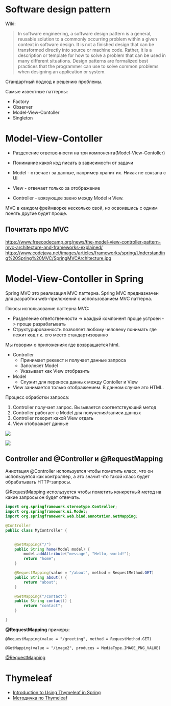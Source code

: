 # Software design pattern

Wiki:

>In software engineering, a software design pattern is a general, reusable solution to a commonly occurring problem within a given context in software design. It is not a finished design that can be transformed directly into source or machine code. Rather, it is a description or template for how to solve a problem that can be used in many different situations. Design patterns are formalized best practices that the programmer can use to solve common problems when designing an application or system.

Стандартный подход к решению проблемы.

Самые известные паттерны:

- Factory
- Observer
- Model-View-Contoller
- Singleton

# Model-View-Contoller

- Разделение ответвенности на три компонента(Model-View-Contoller)
- Понимание какой код писать в зависимости от задачи

- Model - отвечает за данные, например хранит их. Никак не связана с UI
- View - отвечает только за отображение
- Controller - взязующее звено между Model и View.

MVC в каждом фреймворке несколько свой, но освоившись с одним понять другие будет проще.


## Почитать про MVC

https://www.freecodecamp.org/news/the-model-view-controller-pattern-mvc-architecture-and-frameworks-explained/
https://www.codejava.net/images/articles/frameworks/spring/Understanding%20Spring%20MVC/SpringMVCArchitecture.jpg

# Model-View-Contoller in Spring

Spring MVC это реализация MVC паттерна. Spring MVC предназначен для разрабтки web-приложений с использованием MVC паттерна.

Плюсы использование паттерна MVC:

- Разделение ответственности -> каждый компонент проще устроен -> проще разрабатывать
- Структурированность позволяет любому человеку понимать где лежит код т.к. его место стандартизованно

Мы говорим о приложениях где возвращается html.

- Controller
    - Принимает реквест и получает данные запроса
    - Заполняет Model
    - Указывает как View отобразить
- Model
    - Служит для переноса данных между Contoller и View
- View занимается только отображением. В данном случае это HTML.

Процесс обработки запроса:

1. Controller получает запрос. Вызывается соответствующий метод
2. Controller работает с Model для получения/записи данных
3. Controller говорит какой View отдать
4. View отображает данные

![](https://www.codejava.net/images/articles/frameworks/spring/Understanding%20Spring%20MVC/SpringMVCArchitecture.jpg)

![](https://terasolunaorg.github.io/guideline/1.0.1.RELEASE/en/_images/RequestLifecycle.png)

## Controller and @Controller и @RequestMapping

Аннотация @Controller используется чтобы пометить класс, что он используется как контроллер, а это значит
что такой класс будет обрабатывать HTTP-запросы.

@RequestMapping используется чтобы пометить конкретный метод на какие запросы он будет отвечать.

```java
import org.springframework.stereotype.Controller;
import org.springframework.ui.Model;
import org.springframework.web.bind.annotation.GetMapping;

@Controller
public class MyController {
    

    @GetMapping("/")
    public String home(Model model) {
        model.addAttribute("message", "Hello, world!");
        return "home";
    }

    @RequestMapping(value = "/about", method = RequestMethod.GET)
    public String about() {
        return "about";
    }

    @GetMapping("/contact")
    public String contact() {
        return "contact";
    }

}
```

**@RequestMapping** примеры:

```
@RequestMapping(value = "/greeting", method = RequestMethod.GET)

@GetMapping(value = "/image2", produces = MediaType.IMAGE_PNG_VALUE)
```


[@RequestMapping](https://www.logicbig.com/tutorials/spring-framework/spring-web-mvc/spring-request-mapping.html)

# Thymeleaf

- [Introduction to Using Thymeleaf in Spring](https://www.baeldung.com/thymeleaf-in-spring-mvc)
- [Методичка по Thymeleaf](https://docs.google.com/document/d/1Alet4zSJQwn4vi7nfFUlQkVw83Zuz-di6qJYeq8_rzg/)

